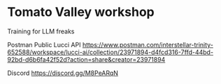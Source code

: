 # Tomato Valley workshop
Training for LLM freaks


Postman Public Lucci API
https://www.postman.com/interstellar-trinity-652588/workspace/lucci-ai/collection/23971894-d4fcd316-7ffd-44bd-92bd-d6b6fa42f52d?action=share&creator=23971894

Discord
https://discord.gg/M8PeARqN